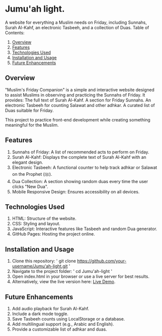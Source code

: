 # Jumu'ah light.
A website for everything a Muslim needs on Friday, including Sunnahs, Surah Al-Kahf, an electronic Tasbeeh, and a collection of Duas.
Table of Contents:
1. [Overview](https://github.com/ShAhD-GaMaLL/Jumu-ah-light?tab=readme-ov-file#overview)
2. [Features](https://github.com/ShAhD-GaMaLL/Jumu-ah-light?tab=readme-ov-file#features)
3. [Technologies Used](https://github.com/ShAhD-GaMaLL/Jumu-ah-light?tab=readme-ov-file#technologies-used)
4. [Installation and Usage](https://github.com/ShAhD-GaMaLL/Jumu-ah-light?tab=readme-ov-file#installation-and-usage)
5. [Future Enhancements](https://github.com/ShAhD-GaMaLL/Jumu-ah-light?tab=readme-ov-file#future-enhancements)

## Overview
"Muslim's Friday Companion" is a simple and interactive website designed to assist Muslims in observing and practicing the Sunnahs of Friday. It provides:
The full text of Surah Al-Kahf.
A section for Friday Sunnahs.
An electronic Tasbeeh for counting Salawat and other adhkar.
A curated list of Duas suitable for Friday.

This project to practice front-end development while creating something meaningful for the Muslim.

## Features
1. Sunnahs of Friday: A list of recommended acts to perform on Friday.
2. Surah Al-Kahf: Displays the complete text of Surah Al-Kahf with an elegant design.
3. Electronic Tasbeeh: A functional counter to help track adhkar or Salawat on the Prophet (ﷺ).
4. Dua Collection: A section showing random duas every time the user clicks "New Dua".
5. Mobile Responsive Design: Ensures accessibility on all devices.

## Technologies Used
1. HTML: Structure of the website.
2. CSS: Styling and layout.
3. JavaScript: Interactive features like Tasbeeh and random Dua generator.
4. GitHub Pages: Hosting the project online.

## Installation and Usage
1. Clone this repository:
' git clone https://github.com/your-username/Jumu'ah-light.git '
3. Navigate to the project folder:
' cd Jumu'ah-light '
4. Open index.html in your browser or use a live server for best results.
5. Alternatively, view the live version here: [Live Demo](https://lively-granita-b560bd.netlify.app/).
   
## Future Enhancements
1. Add audio playback for Surah Al-Kahf.
2. Include a dark mode toggle.
3. Save Tasbeeh counts using LocalStorage or a database.
4. Add multilingual support (e.g., Arabic and English).
5. Provide a customizable list of adhkar and duas.
